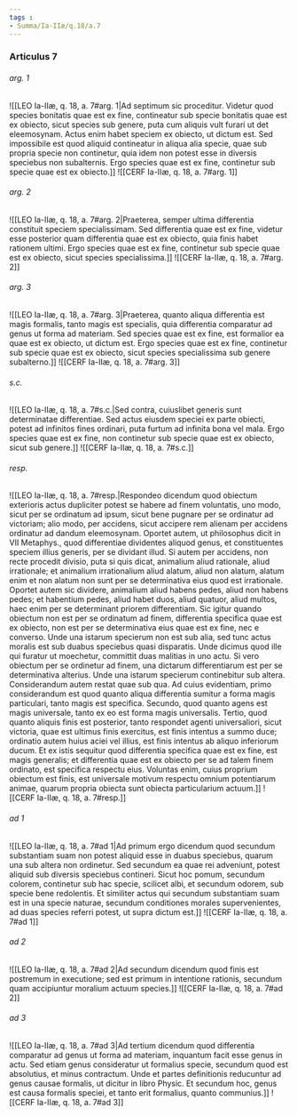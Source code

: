 ```yaml
---
tags : 
- Summa/Ia-IIæ/q.18/a.7
---
```


### Articulus 7

###### arg. 1
![[LEO Ia-IIæ, q. 18, a. 7#arg. 1|Ad septimum sic proceditur. Videtur quod species bonitatis quae est ex fine, contineatur sub specie bonitatis quae est ex obiecto, sicut species sub genere, puta cum aliquis vult furari ut det eleemosynam. Actus enim habet speciem ex obiecto, ut dictum est. Sed impossibile est quod aliquid contineatur in aliqua alia specie, quae sub propria specie non continetur, quia idem non potest esse in diversis speciebus non subalternis. Ergo species quae est ex fine, continetur sub specie quae est ex obiecto.]]
![[CERF Ia-IIæ, q. 18, a. 7#arg. 1]]

###### arg. 2
![[LEO Ia-IIæ, q. 18, a. 7#arg. 2|Praeterea, semper ultima differentia constituit speciem specialissimam. Sed differentia quae est ex fine, videtur esse posterior quam differentia quae est ex obiecto, quia finis habet rationem ultimi. Ergo species quae est ex fine, continetur sub specie quae est ex obiecto, sicut species specialissima.]]
![[CERF Ia-IIæ, q. 18, a. 7#arg. 2]]

###### arg. 3
![[LEO Ia-IIæ, q. 18, a. 7#arg. 3|Praeterea, quanto aliqua differentia est magis formalis, tanto magis est specialis, quia differentia comparatur ad genus ut forma ad materiam. Sed species quae est ex fine, est formalior ea quae est ex obiecto, ut dictum est. Ergo species quae est ex fine, continetur sub specie quae est ex obiecto, sicut species specialissima sub genere subalterno.]]
![[CERF Ia-IIæ, q. 18, a. 7#arg. 3]]

###### s.c.
![[LEO Ia-IIæ, q. 18, a. 7#s.c.|Sed contra, cuiuslibet generis sunt determinatae differentiae. Sed actus eiusdem speciei ex parte obiecti, potest ad infinitos fines ordinari, puta furtum ad infinita bona vel mala. Ergo species quae est ex fine, non continetur sub specie quae est ex obiecto, sicut sub genere.]]
![[CERF Ia-IIæ, q. 18, a. 7#s.c.]]

###### resp.
![[LEO Ia-IIæ, q. 18, a. 7#resp.|Respondeo dicendum quod obiectum exterioris actus dupliciter potest se habere ad finem voluntatis, uno modo, sicut per se ordinatum ad ipsum, sicut bene pugnare per se ordinatur ad victoriam; alio modo, per accidens, sicut accipere rem alienam per accidens ordinatur ad dandum eleemosynam. Oportet autem, ut philosophus dicit in VII Metaphys., quod differentiae dividentes aliquod genus, et constituentes speciem illius generis, per se dividant illud. Si autem per accidens, non recte procedit divisio, puta si quis dicat, animalium aliud rationale, aliud irrationale; et animalium irrationalium aliud alatum, aliud non alatum, alatum enim et non alatum non sunt per se determinativa eius quod est irrationale. Oportet autem sic dividere, animalium aliud habens pedes, aliud non habens pedes; et habentium pedes, aliud habet duos, aliud quatuor, aliud multos, haec enim per se determinant priorem differentiam. Sic igitur quando obiectum non est per se ordinatum ad finem, differentia specifica quae est ex obiecto, non est per se determinativa eius quae est ex fine, nec e converso. Unde una istarum specierum non est sub alia, sed tunc actus moralis est sub duabus speciebus quasi disparatis. Unde dicimus quod ille qui furatur ut moechetur, committit duas malitias in uno actu. Si vero obiectum per se ordinetur ad finem, una dictarum differentiarum est per se determinativa alterius. Unde una istarum specierum continebitur sub altera. Considerandum autem restat quae sub qua. Ad cuius evidentiam, primo considerandum est quod quanto aliqua differentia sumitur a forma magis particulari, tanto magis est specifica. Secundo, quod quanto agens est magis universale, tanto ex eo est forma magis universalis. Tertio, quod quanto aliquis finis est posterior, tanto respondet agenti universaliori, sicut victoria, quae est ultimus finis exercitus, est finis intentus a summo duce; ordinatio autem huius aciei vel illius, est finis intentus ab aliquo inferiorum ducum. Et ex istis sequitur quod differentia specifica quae est ex fine, est magis generalis; et differentia quae est ex obiecto per se ad talem finem ordinato, est specifica respectu eius. Voluntas enim, cuius proprium obiectum est finis, est universale motivum respectu omnium potentiarum animae, quarum propria obiecta sunt obiecta particularium actuum.]]
![[CERF Ia-IIæ, q. 18, a. 7#resp.]]

###### ad 1
![[LEO Ia-IIæ, q. 18, a. 7#ad 1|Ad primum ergo dicendum quod secundum substantiam suam non potest aliquid esse in duabus speciebus, quarum una sub altera non ordinetur. Sed secundum ea quae rei adveniunt, potest aliquid sub diversis speciebus contineri. Sicut hoc pomum, secundum colorem, continetur sub hac specie, scilicet albi, et secundum odorem, sub specie bene redolentis. Et similiter actus qui secundum substantiam suam est in una specie naturae, secundum conditiones morales supervenientes, ad duas species referri potest, ut supra dictum est.]]
![[CERF Ia-IIæ, q. 18, a. 7#ad 1]]

###### ad 2
![[LEO Ia-IIæ, q. 18, a. 7#ad 2|Ad secundum dicendum quod finis est postremum in executione; sed est primum in intentione rationis, secundum quam accipiuntur moralium actuum species.]]
![[CERF Ia-IIæ, q. 18, a. 7#ad 2]]

###### ad 3
![[LEO Ia-IIæ, q. 18, a. 7#ad 3|Ad tertium dicendum quod differentia comparatur ad genus ut forma ad materiam, inquantum facit esse genus in actu. Sed etiam genus consideratur ut formalius specie, secundum quod est absolutius, et minus contractum. Unde et partes definitionis reducuntur ad genus causae formalis, ut dicitur in libro Physic. Et secundum hoc, genus est causa formalis speciei, et tanto erit formalius, quanto communius.]]
![[CERF Ia-IIæ, q. 18, a. 7#ad 3]]

